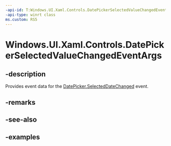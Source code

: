 ```yaml
---
-api-id: T:Windows.UI.Xaml.Controls.DatePickerSelectedValueChangedEventArgs
-api-type: winrt class
ms.custom: RS5
---
```


<!-- Class syntax.
public class DatePickerSelectedValueChangedEventArgs 
-->

# Windows.UI.Xaml.Controls.DatePickerSelectedValueChangedEventArgs

## -description

Provides event data for the [DatePicker.SelectedDateChanged](datepicker_selecteddatechanged.md) event.



## -remarks

## -see-also

## -examples

